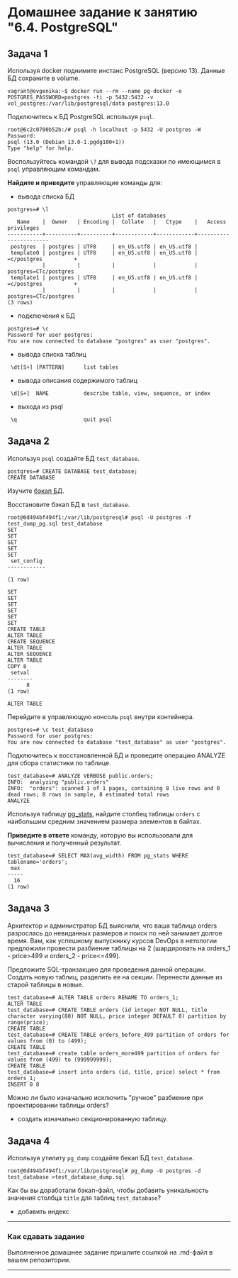 # Домашнее задание к занятию "6.4. PostgreSQL"

## Задача 1

Используя docker поднимите инстанс PostgreSQL (версию 13). Данные БД сохраните в volume.
```shell
vagrant@evgenika:~$ docker run --rm --name pg-docker -e POSTGRES_PASSWORD=postgres -ti -p 5432:5432 -v vol_postgres:/var/lib/postgresql/data postgres:13.0
```
Подключитесь к БД PostgreSQL используя `psql`.
```shell
root@6c2c0700b52b:/# psql -h localhost -p 5432 -U postgres -W
Password:
psql (13.0 (Debian 13.0-1.pgdg100+1))
Type "help" for help.
```
Воспользуйтесь командой `\?` для вывода подсказки по имеющимся в `psql` управляющим командам.

**Найдите и приведите** управляющие команды для:
- вывода списка БД
```shell
postgres=# \l
                                 List of databases
   Name    |  Owner   | Encoding |  Collate   |   Ctype    |   Access privileges
-----------+----------+----------+------------+------------+-----------------------
 postgres  | postgres | UTF8     | en_US.utf8 | en_US.utf8 |
 template0 | postgres | UTF8     | en_US.utf8 | en_US.utf8 | =c/postgres          +
           |          |          |            |            | postgres=CTc/postgres
 template1 | postgres | UTF8     | en_US.utf8 | en_US.utf8 | =c/postgres          +
           |          |          |            |            | postgres=CTc/postgres
(3 rows)
```
- подключения к БД
```shell
postgres=# \c
Password for user postgres:
You are now connected to database "postgres" as user "postgres".
```
- вывода списка таблиц
```shell
 \dt[S+] [PATTERN]      list tables
```
- вывода описания содержимого таблиц
```shell
 \d[S+]  NAME           describe table, view, sequence, or index
```
- выхода из psql
```shell
 \q                     quit psql
```
## Задача 2

Используя `psql` создайте БД `test_database`.
```shell
postgres=# CREATE DATABASE test_database;
CREATE DATABASE
```
Изучите [бэкап БД](https://github.com/netology-code/virt-homeworks/tree/master/06-db-04-postgresql/test_data).

Восстановите бэкап БД в `test_database`.
```shell
root@0d494bf494f1:/var/lib/postgresql# psql -U postgres -f test_dump_pg.sql test_database
SET
SET
SET
SET
SET
 set_config
------------

(1 row)

SET
SET
SET
SET
SET
SET
CREATE TABLE
ALTER TABLE
CREATE SEQUENCE
ALTER TABLE
ALTER SEQUENCE
ALTER TABLE
COPY 8
 setval
--------
      8
(1 row)

ALTER TABLE
```
Перейдите в управляющую консоль `psql` внутри контейнера.
```shell
postgres=# \c test_database
Password for user postgres:
You are now connected to database "test_database" as user "postgres".
```
Подключитесь к восстановленной БД и проведите операцию ANALYZE для сбора статистики по таблице.
```shell
test_database=# ANALYZE VERBOSE public.orders;
INFO:  analyzing "public.orders"
INFO:  "orders": scanned 1 of 1 pages, containing 8 live rows and 0 dead rows; 8 rows in sample, 8 estimated total rows
ANALYZE
```
Используя таблицу [pg_stats](https://postgrespro.ru/docs/postgresql/12/view-pg-stats), найдите столбец таблицы `orders` 
с наибольшим средним значением размера элементов в байтах.

**Приведите в ответе** команду, которую вы использовали для вычисления и полученный результат.
```shell
test_database=# SELECT MAX(avg_width) FROM pg_stats WHERE tablename='orders';
 max
-----
  16
(1 row)
```
## Задача 3

Архитектор и администратор БД выяснили, что ваша таблица orders разрослась до невиданных размеров и
поиск по ней занимает долгое время. Вам, как успешному выпускнику курсов DevOps в нетологии предложили
провести разбиение таблицы на 2 (шардировать на orders_1 - price>499 и orders_2 - price<=499).

Предложите SQL-транзакцию для проведения данной операции.
Создать новую таблиц, разделить ее на секции. Перенести данные из старой таблицы в новые. 
```shell
test_database=# ALTER TABLE orders RENAME TO orders_1;
ALTER TABLE
test_database=# CREATE TABLE orders (id integer NOT NULL, title character varying(80) NOT NULL, price integer DEFAULT 0) partition by range(price);
CREATE TABLE
test_database=# CREATE TABLE orders_before_499 partition of orders for values from (0) to (499);
CREATE TABLE
test_database=# create table orders_more499 partition of orders for values from (499) to (999999999);
CREATE TABLE
test_database=# insert into orders (id, title, price) select * from orders_1;
INSERT 0 8
```
Можно ли было изначально исключить "ручное" разбиение при проектировании таблицы orders?
- создать изначально секционированную таблицу.
## Задача 4

Используя утилиту `pg_dump` создайте бекап БД `test_database`.
```shell
root@0d494bf494f1:/var/lib/postgresql# pg_dump -U postgres -d test_database >test_database_dump.sql
```
Как бы вы доработали бэкап-файл, чтобы добавить уникальность значения столбца `title` для таблиц `test_database`?
- добавить индекс
---

### Как cдавать задание

Выполненное домашнее задание пришлите ссылкой на .md-файл в вашем репозитории.

---
